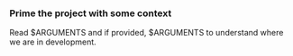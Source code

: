 ### Prime the project with some context

Read $ARGUMENTS and if provided, $ARGUMENTS to understand where we are in development.
